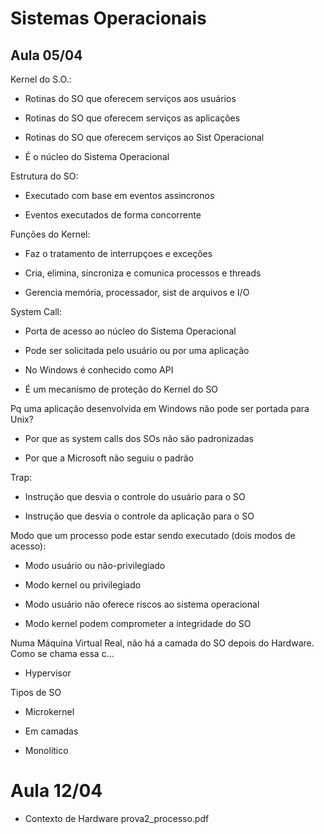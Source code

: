 # Sistemas Operacionais

## Aula 05/04

Kernel do S.O.: 


* Rotinas do SO que oferecem serviços aos usuários

* Rotinas do SO que oferecem serviços as aplicações

* Rotinas do SO que oferecem serviços ao Sist Operacional

* É o núcleo do Sistema Operacional

Estrutura do SO:

* Executado com base em eventos assincronos

* Eventos executados de forma concorrente

Funções do Kernel:

* Faz o tratamento de interrupçoes e exceções

* Cria, elimina, sincroniza e comunica processos e threads

* Gerencia memória, processador, sist de arquivos e I/O

System Call:

* Porta de acesso ao núcleo do Sistema Operacional

* Pode ser solicitada pelo usuário ou por uma aplicação

* No Windows é conhecido como API

* É um mecanismo de proteção do Kernel do SO

Pq uma aplicação desenvolvida em Windows não pode ser portada para Unix?

* Por que as system calls dos SOs não são padronizadas

* Por que a Microsoft não seguiu o padrão

Trap:

*  Instrução que desvia o controle do usuário para o SO

* Instrução que desvia o controle da aplicação para o SO

Modo que um processo pode estar sendo executado (dois modos de acesso):

* Modo usuário ou não-privilegiado

* Modo kernel ou privilegiado

* Modo usuário não oferece riscos ao sistema operacional

* Modo kernel podem comprometer a integridade do SO

Numa Máquina Virtual Real, não há a camada do SO depois do Hardware. Como se chama essa c...

* Hypervisor

Tipos de SO

*  Microkernel

* Em camadas

* Monolítico

# Aula 12/04

* Contexto de Hardware
prova2_processo.pdf

